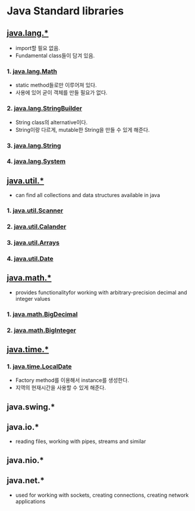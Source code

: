 # Java Standard libraries

## [java.lang.\*](https://docs.oracle.com/en/java/javase/14/docs/api/java.base/java/lang/package-summary.html)
  - import할 필요 없음.
  - Fundamental class들이 담겨 있음.

### 1. [java.lang.Math](https://docs.oracle.com/en/java/javase/14/docs/api/java.base/java/lang/Math.html)
  - static method들로만 이루어져 있다.
  - 사용에 있어 굳이 객체를 만들 필요가 없다.

### 2. [java.lang.StringBuilder](https://docs.oracle.com/en/java/javase/14/docs/api/java.base/java/lang/StringBuilder.html)
  - String class의 alternative이다.
  - String이랑 다르게, mutable한 String을 만들 수 있게 해준다.

### 3. [java.lang.String](https://docs.oracle.com/en/java/javase/14/docs/api/java.base/java/lang/String.html)

### 4. [java.lang.System](https://docs.oracle.com/en/java/javase/14/docs/api/java.base/java/lang/System.html)

## [java.util.\*](https://docs.oracle.com/en/java/javase/14/docs/api/java.base/java/util/package-summary.html)
  - can find all collections and data structures available in java
  
### 1. [java.util.Scanner](https://docs.oracle.com/en/java/javase/14/docs/api/java.base/java/util/Scanner.html)

### 2. [java.util.Calander](https://docs.oracle.com/en/java/javase/14/docs/api/java.base/java/util/Calendar.html)

### 3. [java.util.Arrays](https://docs.oracle.com/en/java/javase/14/docs/api/java.base/java/util/Arrays.html)

### 4. [java.util.Date](https://docs.oracle.com/en/java/javase/14/docs/api/java.base/java/util/Date.html)

## [java.math.\*](https://docs.oracle.com/en/java/javase/14/docs/api/java.base/java/math/package-summary.html)
  - provides functionalityfor working with arbitrary-precision decimal and integer values

### 1. [java.math.BigDecimal](https://docs.oracle.com/en/java/javase/14/docs/api/java.base/java/math/BigDecimal.html)


### 2. [java.math.BigInteger](https://docs.oracle.com/en/java/javase/14/docs/api/java.base/java/math/BigInteger.html)

## [java.time.\*](https://docs.oracle.com/en/java/javase/14/docs/api/java.base/java/time/package-summary.html)

### 1. [java.time.LocalDate](https://docs.oracle.com/en/java/javase/14/docs/api/java.base/java/time/LocalDate.html)
  - Factory method를 이용해서 instance를 생성한다.
  - 지역의 현재시간을 사용할 수 있게 해준다.

## java.swing.*

## java.io.*
  - reading files, working with pipes, streams and similar

## java.nio.*

## java.net.*
  - used for working with sockets, creating connections, creating network applications
